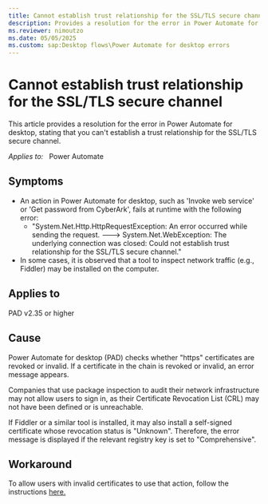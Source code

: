 ```yaml
---
title: Cannot establish trust relationship for the SSL/TLS secure channel
description: Provides a resolution for the error in Power Automate for desktop, stating that you can't establish a trust relationship for the SSL/TLS secure channel.
ms.reviewer: nimoutzo
ms.date: 05/05/2025
ms.custom: sap:Desktop flows\Power Automate for desktop errors
---
```

# Cannot establish trust relationship for the SSL/TLS secure channel

This article provides a resolution for the error in Power Automate for desktop, stating that you can't establish a trust relationship for the SSL/TLS secure channel.

_Applies to:_ &nbsp; Power Automate  

## Symptoms
- An action in Power Automate for desktop, such as 'Invoke web service' or 'Get password from CyberArk', fails at runtime with the following error:
  - "System.Net.Http.HttpRequestException: An error occurred while sending the request. ---> System.Net.WebException: The underlying connection was closed: Could not establish trust relationship for the SSL/TLS secure channel."
- In some cases, it is observed that a tool to inspect network traffic (e.g., Fiddler) may be installed on the computer.

## Applies to
PAD v2.35 or higher

## Cause
Power Automate for desktop (PAD) checks whether "https" certificates are revoked or invalid. If a certificate in the chain is revoked or invalid, an error message appears. 

Companies that use package inspection to audit their network infrastructure may not allow users to sign in, as their Certificate Revocation List (CRL) may not have been defined or is unreachable. 

If Fiddler or a similar tool is installed, it may also install a self-signed certificate whose revocation status is "Unknown". Therefore, the error message is displayed if the relevant registry key is set to "Comprehensive".

## Workaround
To allow users with invalid certificates to use that action, follow the instructions [here.](https://learn.microsoft.com/power-automate/desktop-flows/governance#configure-power-automate-for-desktop-to-check-for-revoked-certificates)
